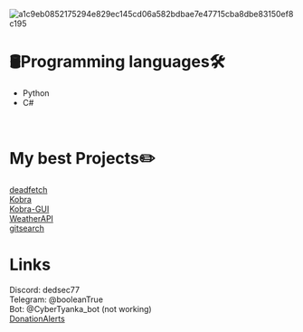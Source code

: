 ![a1c9eb0852175294e829ec145cd06a582bdbae7e47715cba8dbe83150ef8c195](https://user-images.githubusercontent.com/55799553/137111447-4bccf9bb-f6f4-4951-82a6-ca0e0932b482.png)
                                <h1>🛢Programming languages🛠</h1>
<ul>
  <li>Python</li>
  <li>C#</li>
</ul>
<br/>

# My best Projects✏️
<a href="https://github.com/DedSec77/deadfetch">deadfetch</a>
<br/>
<a href="https://github.com/DedSec77/Kobra">Kobra</a>
<br/>
<a href="https://github.com/DedSec77/Kobra-GUI">Kobra-GUI</a>
<br/>
<a href="https://github.com/DedSec77/WeatherAPI">WeatherAPI</a>
<br/>
<a href="https://github.com/DedSec77/gitsearch">gitsearch</a>
# Links
Discord: dedsec77
<br/>
Telegram: @booleanTrue
<br/>
Bot: @CyberTyanka_bot (not working)
<br/>
<a href="https://www.donationalerts.com/r/dedsec228">DonationAlerts</a>
<br/>
